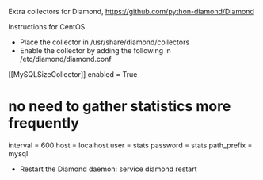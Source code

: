 Extra collectors for Diamond, https://github.com/python-diamond/Diamond

Instructions for CentOS

- Place the collector in /usr/share/diamond/collectors
- Enable the collector by adding the following in /etc/diamond/diamond.conf

[[MySQLSizeCollector]]
enabled = True
# no need to gather statistics more frequently
interval = 600
host = localhost
user = stats
password = stats
path_prefix = mysql

- Restart the Diamond daemon:
service diamond restart
